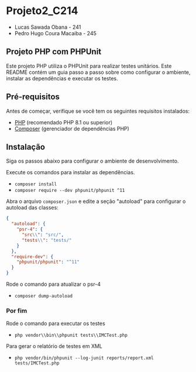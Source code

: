 # Projeto2_C214

-  Lucas Sawada Obana - 241
-  Pedro Hugo Coura Macaiba - 245

## Projeto PHP com PHPUnit

Este projeto PHP utiliza o PHPUnit para realizar testes unitários. Este README contém um guia passo a passo sobre como configurar o ambiente, instalar as dependências e executar os testes.

## Pré-requisitos

Antes de começar, verifique se você tem os seguintes requisitos instalados:

- [PHP](https://www.php.net/downloads.php) (recomendado PHP 8.1 ou superior)
- [Composer](https://getcomposer.org/) (gerenciador de dependências PHP)

## Instalação

Siga os passos abaixo para configurar o ambiente de desenvolvimento.

Execute os comandos para instalar as dependências.
- `composer install`
- `composer require --dev phpunit/phpunit ^11`

Abra o arquivo `composer.json` e edite a seção "autoload" para configurar o autoload das classes:
```json
{
  "autoload": {
    "psr-4": {
      "src\\": "src/",
      "tests\\": "tests/"
    }
  },
  "require-dev": {
    "phpunit/phpunit": "^11"
  }
}
```

Rode o comando para atualizar o psr-4
- `composer dump-autoload`

### Por fim
 Rode o comando para executar os testes
 - `php vendor\\bin\\phpunit tests\\IMCTest.php`
 
 Para gerar o relatório de testes em XML
 - `php vendor/bin/phpunit --log-junit reports/report.xml tests/IMCTest.php`
